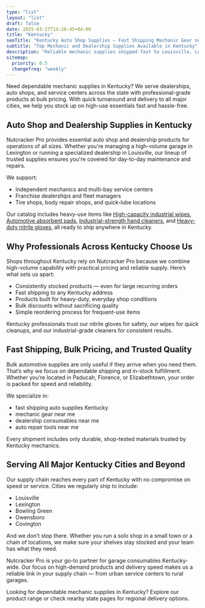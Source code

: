 ```yaml
---
type: "list"
layout: "list"
draft: false
date: 2025-03-27T14:26:45+04:00
title: "Kentucky"
seoTitle: "Kentucky Auto Shop Supplies – Fast Shipping Mechanic Gear near me"
subtitle: "Top Mechanic and Dealership Supplies Available in Kentucky"
description: "Reliable mechanic supplies shipped fast to Louisville, Lexington, Bowling Green, and all across Kentucky. Bulk pricing on essential auto shop products."
sitemap:
  priority: 0.5
  changefreq: "weekly"
---
```


Need dependable mechanic supplies in Kentucky? We serve dealerships, auto shops, and service centers across the state with professional-grade products at bulk pricing. With quick turnaround and delivery to all major cities, we help you stock up on high-use essentials fast and hassle-free.

## Auto Shop and Dealership Supplies in Kentucky

Nutcracker Pro provides essential auto shop and dealership products for operations of all sizes. Whether you're managing a high-volume garage in Lexington or running a specialized dealership in Louisville, our lineup of trusted supplies ensures you're covered for day-to-day maintenance and repairs.

We support:

- Independent mechanics and multi-bay service centers  
- Franchise dealerships and fleet managers  
- Tire shops, body repair shops, and quick-lube locations  

Our catalog includes heavy-use items like [High-capacity industrial wipes](/industrial-wipes-roll/), [Automotive absorbent pads](/industrial-absorbent-pads/), [Industrial-strength hand cleaners](/hand-cleaner/), and [Heavy-duty nitrile gloves](/nitrile-gloves/), all ready to ship anywhere in Kentucky.

## Why Professionals Across Kentucky Choose Us

Shops throughout Kentucky rely on Nutcracker Pro because we combine high-volume capability with practical pricing and reliable supply. Here’s what sets us apart:

- Consistently stocked products — even for large recurring orders  
- Fast shipping to any Kentucky address  
- Products built for heavy-duty, everyday shop conditions  
- Bulk discounts without sacrificing quality  
- Simple reordering process for frequent-use items  

Kentucky professionals trust our nitrile gloves for safety, our wipes for quick cleanups, and our industrial-grade cleaners for consistent results.

## Fast Shipping, Bulk Pricing, and Trusted Quality

Bulk automotive supplies are only useful if they arrive when you need them. That’s why we focus on dependable shipping and in-stock fulfillment. Whether you’re located in Paducah, Florence, or Elizabethtown, your order is packed for speed and reliability.

We specialize in:

- fast shipping auto supplies Kentucky  
- mechanic gear near me  
- dealership consumables near me  
- auto repair tools near me  

Every shipment includes only durable, shop-tested materials trusted by Kentucky mechanics.

## Serving All Major Kentucky Cities and Beyond

Our supply chain reaches every part of Kentucky with no compromise on speed or service. Cities we regularly ship to include:

- Louisville  
- Lexington  
- Bowling Green  
- Owensboro  
- Covington  

And we don’t stop there. Whether you run a solo shop in a small town or a chain of locations, we make sure your shelves stay stocked and your team has what they need.

Nutcracker Pro is your go-to partner for garage consumables Kentucky-wide. Our focus on high-demand products and delivery speed makes us a reliable link in your supply chain — from urban service centers to rural garages.

Looking for dependable mechanic supplies in Kentucky? Explore our product range or check nearby state pages for regional delivery options.
